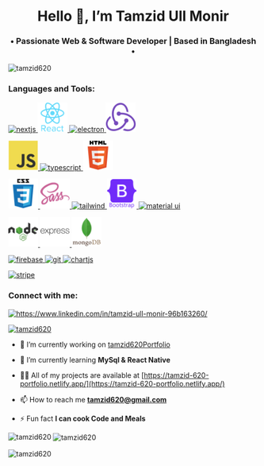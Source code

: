 <h1 align="center">Hello 👋, I’m Tamzid Ull Monir</h1>
<h3 align="center">• Passionate Web & Software Developer | Based in Bangladesh •</h3>

<p align="left"> <img width="180" height="30" src="https://komarev.com/ghpvc/?username=tamzid620&label=Profile%20views&color=0e75b6&style=flat" alt="tamzid620" /> </p>


<h3 align="left">Languages and Tools:</h3>
<!-- ------------------------------------------------------------------------------------------------ -->
<p align="left"> 

<!-- nextjs logo -->
<a href="https://nextjs.org/" target="_blank" rel="noreferrer"> <img src="https://www.hacksoft.io/_next/image?url=https%3A%2F%2Fwww.datocms-assets.com%2F98835%2F1684410508-image-7.png&w=384&q=75" alt="nextjs" width="60" height="60"/> </a>   <!-- react js logo  --><a href="https://reactjs.org/" target="_blank" rel="noreferrer"> <img src="https://raw.githubusercontent.com/devicons/devicon/master/icons/react/react-original-wordmark.svg" alt="react" width="60" height="60"/> </a>   <!-- electron.js logo  --><a href="https://www.electronjs.org/" target="_blank" rel="noreferrer"> <img src="https://upload.wikimedia.org/wikipedia/commons/9/91/Electron_Software_Framework_Logo.svg" alt="electron" width="60" height="60"/> </a>    <!-- redux logo  --><a href="https://redux.js.org" target="_blank" rel="noreferrer"> <img src="https://raw.githubusercontent.com/devicons/devicon/master/icons/redux/redux-original.svg" alt="redux" width="60" height="60"/> </a>


 <!-- javascript logo -->
<a href="https://developer.mozilla.org/en-US/docs/Web/JavaScript" target="_blank" rel="noreferrer"><img src="https://raw.githubusercontent.com/devicons/devicon/master/icons/javascript/javascript-original.svg" alt="javascript" width="60" height="60"/> </a><!-- TypeScript logo --><a href="[https://developer.mozilla.org/en-US/docs/Web/JavaScript](https://www.typescriptlang.org/)" target="_blank" rel="noreferrer"><img src="https://upload.wikimedia.org/wikipedia/commons/4/4c/Typescript_logo_2020.svg" alt="typescript" width="60" height="60"/> </a><!-- html logo  -->
<a href="https://www.w3.org/html/" target="_blank" rel="noreferrer"><img src="https://raw.githubusercontent.com/devicons/devicon/master/icons/html5/html5-original-wordmark.svg" alt="html5" width="60" height="60"/> </a> 


   <!-- css logo  -->
<a href="https://www.w3schools.com/css/" target="_blank" rel="noreferrer"> <img src="https://raw.githubusercontent.com/devicons/devicon/master/icons/css3/css3-original-wordmark.svg" alt="css3" width="60" height="60"/> </a>   <!-- sass logo  --><a href="https://sass-lang.com" target="_blank" rel="noreferrer"> <img src="https://raw.githubusercontent.com/devicons/devicon/master/icons/sass/sass-original.svg" alt="sass" width="60" height="60"/> </a>    <!-- tailwind css logo  --><a href="https://tailwindcss.com/" target="_blank" rel="noreferrer"> <img src="https://www.vectorlogo.zone/logos/tailwindcss/tailwindcss-icon.svg" alt="tailwind" width="60" height="60"/> </a> <!-- bootstrap logo  -->
<a href="https://getbootstrap.com" target="_blank" rel="noreferrer"> <img src="https://raw.githubusercontent.com/devicons/devicon/master/icons/bootstrap/bootstrap-plain-wordmark.svg" alt="bootstrap" width="60" height="60"/> </a> <!-- Material Ui logo  -->
<a href="https://mui.com/material-ui/" target="_blank" rel="noreferrer"> <img src="https://gdm-catalog-fmapi-prod.imgix.net/ProductLogo/6aecc665-9f30-4dc7-bacc-880d8e66c7bb.png?auto=format%2Ccompress&fit=max&w=256&q=75&ch=Width%2CDPR" alt="material ui" width="60" height="60"/> </a>


<!-- nodejs logo  -->
<a href="https://nodejs.org" target="_blank" rel="noreferrer"><img src="https://raw.githubusercontent.com/devicons/devicon/master/icons/nodejs/nodejs-original-wordmark.svg" alt="nodejs" width="60" height="60"/> </a>   <!-- express js logo  --><a href="https://expressjs.com" target="_blank" rel="noreferrer"> <img src="https://raw.githubusercontent.com/devicons/devicon/master/icons/express/express-original-wordmark.svg" alt="express" width="60" height="60"/> </a>   <!-- mongodb logo  --><a href="https://www.mongodb.com/" target="_blank" rel="noreferrer"> <img src="https://raw.githubusercontent.com/devicons/devicon/master/icons/mongodb/mongodb-original-wordmark.svg" alt="mongodb" width="60" height="60"/> </a> 


<!-- firebase logo  -->
<a href="https://firebase.google.com/" target="_blank" rel="noreferrer"> <img src="https://www.vectorlogo.zone/logos/firebase/firebase-icon.svg" alt="firebase" width="60" height="60"/> </a>    <!-- git logo  --><a href="https://git-scm.com/" target="_blank" rel="noreferrer"> <img src="https://www.vectorlogo.zone/logos/git-scm/git-scm-icon.svg" alt="git" width="60" height="60"/> </a>   <!-- chart js logo  --><a href="https://www.chartjs.org" target="_blank" rel="noreferrer"> <img src="https://www.chartjs.org/media/logo-title.svg" alt="chartjs" width="60" height="60"/> </a> 

 <!-- Stripe logo  --><a href="https://stripe.com/" target="_blank" rel="noreferrer"> <img src="https://cdn-hbbah.nitrocdn.com/qQdEbzQSstUkQriMRCXjiMjtsgTdAbTy/assets/images/optimized/rev-951edd1/www.ebs.ae/wp-content/uploads/2021/11/Stripe-Logo.png" alt="stripe" width="60" height="60"/> </a> 

</p>
<!-- ------------------------------------------------------------------------------------------------ -->
<h3 align="left">Connect with me:</h3>
<p align="left">
<a href="https://www.linkedin.com/in/tamzid-ull-monir-96b163260/" target="blank"><img align="center" src="https://raw.githubusercontent.com/rahuldkjain/github-profile-readme-generator/master/src/images/icons/Social/linked-in-alt.svg" alt="https://www.linkedin.com/in/tamzid-ull-monir-96b163260/" height="60" width="60" /></a>
</p>

<p align="left"> <a href="https://github.com/ryo-ma/github-profile-trophy"><img src="https://github-profile-trophy.vercel.app/?username=tamzid620" alt="tamzid620" /></a> </p>


- 🔭 I’m currently working on [tamzid620Portfolio](https://tamzid620-portfolio.vercel.app/)

- 🌱 I’m currently learning **MySql & React Native**

- 👨‍💻 All of my projects are available at [https://tamzid-620-portfolio.netlify.app/](https://tamzid-620-portfolio.netlify.app/)

- 📫 How to reach me **tamzid620@gmail.com**

- ⚡ Fun fact **I can cook Code and Meals**



<p><img align="left" src="https://github-readme-stats.vercel.app/api/top-langs?username=tamzid620&show_icons=true&locale=en&layout=compact" alt="tamzid620" /></p>

<p>&nbsp;<img align="center" src="https://github-readme-stats.vercel.app/api?username=tamzid620&show_icons=true&locale=en" alt="tamzid620" /></p>

<p><img align="center" src="https://github-readme-streak-stats.herokuapp.com/?user=tamzid620&" alt="tamzid620" /></p>
